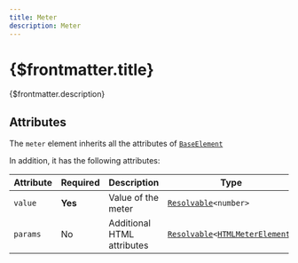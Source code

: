 ```yaml
---
title: Meter
description: Meter
---
```


# {$frontmatter.title}

{$frontmatter.description}

## Attributes

The `meter` element inherits all the attributes of [`BaseElement`](../%5B...2%5Dconfiguration/%5B...3%5Dbase-element.md)

In addition, it has the following attributes:

| Attribute | Required | Description                | Type                                                                                                                                                                   | Example          |
| --------- | -------- | :------------------------- | ---------------------------------------------------------------------------------------------------------------------------------------------------------------------- | ---------------- |
| `value`   | **Yes**  | Value of the meter         | <code>[Resolvable](../%5B...1%5Dgetting-started/%5B...3%5Dresolvable.md)\<number\></code>                                                                              | `0.5`            |
| `params`  | No       | Additional HTML attributes | <code>[Resolvable](../%5B...1%5Dgetting-started/%5B...3%5Dresolvable.md)<[HTMLMeterElement](https://developer.mozilla.org/en-US/docs/Web/API/HTMLMeterElement)></code> | `{class: 'red'}` |
